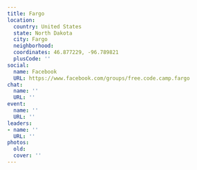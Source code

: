 ```yaml
---
title: Fargo
location:
  country: United States
  state: North Dakota
  city: Fargo
  neighborhood: 
  coordinates: 46.877229, -96.789821
  plusCode: ''
social:
  name: Facebook
  URL: https://www.facebook.com/groups/free.code.camp.fargo
chat:
  name: ''
  URL: ''
event:
  name: ''
  URL: ''
leaders:
- name: ''
  URL: ''
photos:
  old: 
  cover: ''
---
```

